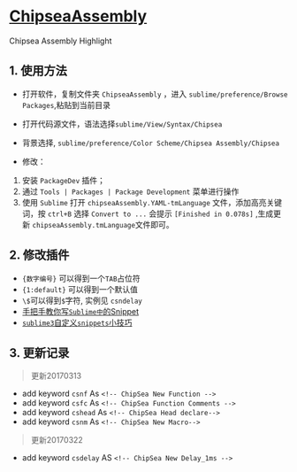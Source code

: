 # [ChipseaAssembly](https://github.com/junglefive/ChipseaAssembly)

  Chipsea Assembly Highlight

## 1. 使用方法

- 打开软件，复制文件夹 `ChipseaAssembly` ，进入 `sublime/preference/Browse Packages`,粘贴到当前目录
- 打开代码源文件，语法选择`sublime/View/Syntax/Chipsea`
- 背景选择, `sublime/preference/Color Scheme/Chipsea Assembly/Chipsea`

- 修改：
1. 安装 `PackageDev` 插件；
2. 通过 `Tools | Packages | Package Development` 菜单进行操作
3. 使用 `Sublime` 打开 `chipseaAssembly.YAML-tmLanguage` 文件，添加高亮关键词，按 `ctrl+B` 选择 `Convert to ...` 会提示 `[Finished in 0.078s]` ,生成更新 `chipseaAssembly.tmLanguage`文件即可。

## 2. 修改插件

  - `{数字编号}` 可以得到一个`TAB`占位符
  - `{1:default}` 可以得到一个默认值
  - `\$`可以得到`$`字符, 实例见 `csndelay` 
  - [手把手教你写`Sublime中`的Snippet](http://www.jianshu.com/p/356bd7b2ea8e)
  - [`sublime3`自定义`snippets`小技巧](https://segmentfault.com/a/1190000002598116)
  
## 3. 更新记录
>更新20170313

  - add keyword `csnf`     As `<!-- ChipSea New Function -->`
  - add keyword `csfc`     As `<!-- ChipSea Function Comments -->`
  - add keyword `cshead`   As `<!-- ChipSea Head declare-->`
  - add keyword `csnm`     As `<!-- ChipSea New Macro-->`

> 更新20170322

  - add keyword `csdelay`  AS `<!-- ChipSea New Delay_1ms -->`

> 
